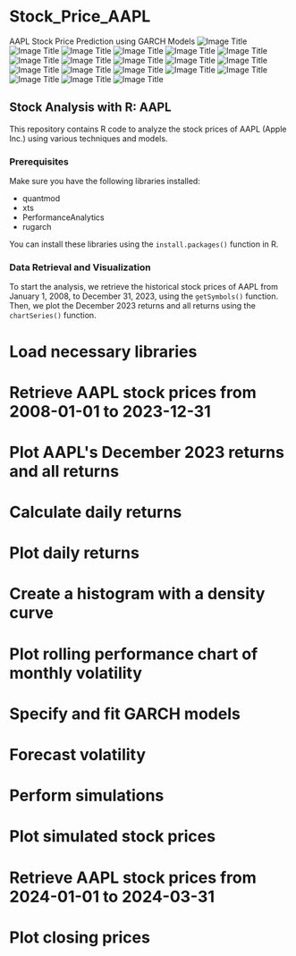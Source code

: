 # Stock_Price_AAPL


AAPL Stock Price Prediction using GARCH Models
![Image Title](https://github.com/mallelaindira/Stock_Price_AAPL/raw/main/Rplot.png)
![Image Title](https://github.com/mallelaindira/Stock_Price_AAPL/raw/main/Rplot01.png)
![Image Title](https://github.com/mallelaindira/Stock_Price_AAPL/raw/main/Rplot02.png)
![Image Title](https://github.com/mallelaindira/Stock_Price_AAPL/raw/main/Rplot03.png)
![Image Title](https://github.com/mallelaindira/Stock_Price_AAPL/raw/main/Rplot04.png)
![Image Title](https://github.com/mallelaindira/Stock_Price_AAPL/raw/main/Rplot05.png)
![Image Title](https://github.com/mallelaindira/Stock_Price_AAPL/raw/main/Rplot06.png)
![Image Title](https://github.com/mallelaindira/Stock_Price_AAPL/raw/main/Rplot07.png)
![Image Title](https://github.com/mallelaindira/Stock_Price_AAPL/raw/main/Rplot08.png)
![Image Title](https://github.com/mallelaindira/Stock_Price_AAPL/raw/main/Rplot09.png)
![Image Title](https://github.com/mallelaindira/Stock_Price_AAPL/raw/main/Rplot10.png)
![Image Title](https://github.com/mallelaindira/Stock_Price_AAPL/raw/main/Rplot11.png)
![Image Title](https://github.com/mallelaindira/Stock_Price_AAPL/raw/main/Rplot12.png)
![Image Title](https://github.com/mallelaindira/Stock_Price_AAPL/raw/main/Rplot13.png)
![Image Title](https://github.com/mallelaindira/Stock_Price_AAPL/raw/main/Rplot14.png)
![Image Title](https://github.com/mallelaindira/Stock_Price_AAPL/raw/main/Rplot15.png)
![Image Title](https://github.com/mallelaindira/Stock_Price_AAPL/raw/main/Rplot16.png)
![Image Title](https://github.com/mallelaindira/Stock_Price_AAPL/raw/main/Rplot17.png)
![Image Title](https://github.com/mallelaindira/Stock_Price_AAPL/raw/main/Rplot18.png)

## Stock Analysis with R: AAPL

This repository contains R code to analyze the stock prices of AAPL (Apple Inc.) using various techniques and models. 

### Prerequisites

Make sure you have the following libraries installed:

- quantmod
- xts
- PerformanceAnalytics
- rugarch

You can install these libraries using the `install.packages()` function in R.

### Data Retrieval and Visualization

To start the analysis, we retrieve the historical stock prices of AAPL from January 1, 2008, to December 31, 2023, using the `getSymbols()` function. Then, we plot the December 2023 returns and all returns using the `chartSeries()` function.


# Load necessary libraries


# Retrieve AAPL stock prices from 2008-01-01 to 2023-12-31


# Plot AAPL's December 2023 returns and all returns


# Calculate daily returns


# Plot daily returns


# Create a histogram with a density curve



# Plot rolling performance chart of monthly volatility



# Specify and fit GARCH models


# Forecast volatility


# Perform simulations


# Plot simulated stock prices



# Retrieve AAPL stock prices from 2024-01-01 to 2024-03-31


# Plot closing prices


